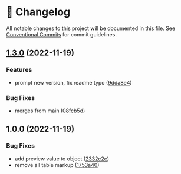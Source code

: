 <!-- markdownlint-disable --><!-- textlint-disable -->

# 📓 Changelog

All notable changes to this project will be documented in this file. See
[Conventional Commits](https://conventionalcommits.org) for commit guidelines.

## [1.3.0](https://github.com/SimeonGriggs/sanity-plugin-internationalized-array/compare/v1.2.0...v1.3.0) (2022-11-19)

### Features

- prompt new version, fix readme typo ([9dda8e4](https://github.com/SimeonGriggs/sanity-plugin-internationalized-array/commit/9dda8e44b213e57dbee5436b1b50c578b99f0f52))

### Bug Fixes

- merges from main ([08fcb5d](https://github.com/SimeonGriggs/sanity-plugin-internationalized-array/commit/08fcb5db692cee890d46c730d4f26e182c92a26d))

## 1.0.0 (2022-11-19)

### Bug Fixes

- add preview value to object ([2332c2c](https://github.com/SimeonGriggs/sanity-plugin-internationalized-array/commit/2332c2cbc83f5e74210100d90c58b70897861c57))
- remove all table markup ([1753a40](https://github.com/SimeonGriggs/sanity-plugin-internationalized-array/commit/1753a402ab00f09b253a92dbfe45a355a0915999))
